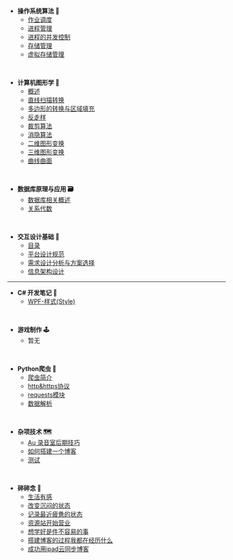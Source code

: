 - **操作系统算法 💾**
  - [作业调度](/zh-cn/operatingSystem/1.作业调度.md)
  - [进程管理](/zh-cn/operatingSystem/2.进程管理.md)
  - [进程的并发控制](/zh-cn/operatingSystem/3.进程的并发控制.md)
  - [存储管理](/zh-cn/operatingSystem/4.存储管理.md)
  - [虚拟存储管理](/zh-cn/operatingSystem/5.虚拟存储管理.md)

<br/>

- **计算机图形学 🔗**
  - [概述](/zh-cn/graphics/1.README.md)
  - [直线扫描转换](/zh-cn/graphics/2.直线扫描转换.md)
  - [多边形的转换与区域填充](/zh-cn/graphics/3.多边形的扫描转换与区域填充.md)
  - [反走样](/zh-cn/graphics/4.反走样.md)
  - [裁剪算法](/zh-cn/graphics/5.裁剪算法.md)
  - [消隐算法](/zh-cn/graphics/6.消隐算法.md)
  - [二维图形变换](/zh-cn/graphics/7.二维图形变换.md)
  - [三维图形变换](/zh-cn/graphics/8.三维图形变换.md)
  - [曲线曲面](/zh-cn/graphics/9.曲线曲面.md)

<br/>

- **数据库原理与应用 🗃**
  - [数据库相关概述](/zh-cn/dataBase/1.README.md)
  - [关系代数](/zh-cn/dataBase/4.关系代数.md)

<br/>

- **交互设计基础 🧨**
  - [目录](/zh-cn/interactionDesign/0.README.md)
  - [平台设计规范](/zh-cn/interactionDesign/1.平台设计规范.md)
  - [需求设计分析与方案选择](/zh-cn/interactionDesign/2.需求设计分析与方案选择.md)
  - [信息架构设计](/zh-cn/interactionDesign/3.信息架构设计.md)

------

- **C# 开发笔记 👴**
  - [WPF-样式(Style)](/zh-cn/CSharp/WPF_Style.md)

<br/>

- **游戏制作 🕹**
  - 暂无

<br/>

- **Python爬虫 🐾**
  - [爬虫简介](/zh-cn/pythonBot/1.README.md) 
  - [http&https协议](/zh-cn/pythonBot/2.http&https协议.md)
  - [requests模块](/zh-cn/pythonBot/3.request.md)
  - [数据解析](/zh-cn/pythonBot/4.数据解析.md)

<br/>

- **杂项技术 🗺**
  - [Au 录音室后期技巧](/zh-cn/tech/audition.md)
  - [如何搭建一个博客](/zh-cn/tech/如何搭建一个博客.md)
  - [测试](/zh-cn/tech/test.md)

<br/>

- **碎碎念 🤣**
  - [生活有感](/zh-cn/chat/生活有感.md)
  - [改变沉闷的状态](/zh-cn/chat/改变沉闷的状态.md)
  - [记录最近疲惫的状态](/zh-cn/chat/记录最近疲惫的状态.md)
  - [资源站开始营业](/zh-cn/chat/资源站开始营业.md)
  - [想学好是件不容易的事](/zh-cn/chat/想学好是件不容易的事.md) 
  - [搭建博客的过程我都在经历什么](/zh-cn/chat/搭建博客的过程我都在经历什么.md)
  - [成功用ipad云同步博客](/zh-cn/chat/ipad云同步测试.md)

<br/>
